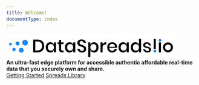 ```yaml
---
title: Welcome!
documentType: index
---
```

<style type="text/css">
footer{
  position: relative;
}
</style>

<div class="hero">
  <div class="wrap">
    <div class="hero_logo">
      <img id="hero_logo" src="images/DataSpreads_450_64.png" alt="DataSpreads!">
    </div>
    <div class="minitext">
        <strong>An ultra-fast edge platform for accessible authentic affordable real-time data that you securely own and share.</strong>
    </div>
    <div class="buttons-unit">
      <a href="articles/intro.md" class="button">Getting Started</a>
      <a href="spreads/" class="button">Spreads Library</a>
    </div>
  </div>
</div>
<!-- <div class="key-section">
  <div class="container">
    <div class="row">
      <div class="col-md-8 col-md-offset-2 text-center">
        <i class="glyphicon glyphicon-grain"></i>
        <section>
          <h2>Website from Source Code and Markdown</h2>
          <p class="lead">DocFX generates Documentation directly from source code (.NET, RESTful API, JavaScript, Java, etc...) and Markdown files.</p>
        </section>
      </div>
    </div>
  </div>
</div>
<div class="counter-key-section">
  <div class="container">
    <div class="row">
      <div class="col-md-8 col-md-offset-2 text-center">
        <i class="glyphicon glyphicon-transfer"></i>
        <section>
          <h2>Run Everywhere</h2>
          <p class="lead">DocFX runs on Linux, macOS, and Windows. The generated website can be deployed to any web host with no additional configurations, e.g. Github Pages, Azure Websites...</p>
        </section>
      </div>
    </div>
  </div>
</div>
<div class="key-section">
  <div class="container content">
    <div class="row">
      <div class="col-md-8 col-md-offset-2 text-center">
        <i class="glyphicon glyphicon-cutlery"></i>
        <section>
          <h2>Easy Customization</h2>
          <p class="lead">DocFX provides a flexible way to customize templates and themes easily.</p>
        </section>
      </div>
    </div>
  </div>
</div> -->
